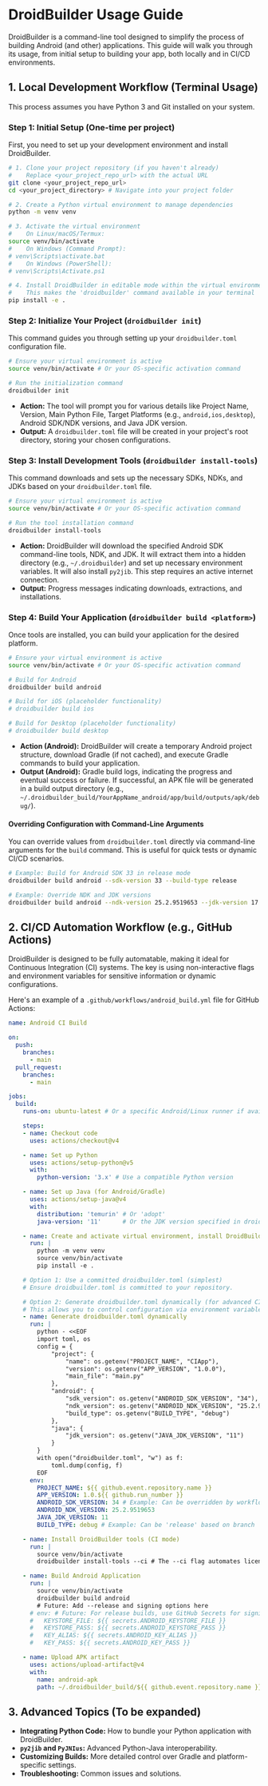 # DroidBuilder Usage Guide

DroidBuilder is a command-line tool designed to simplify the process of building Android (and other) applications. This guide will walk you through its usage, from initial setup to building your app, both locally and in CI/CD environments.

## 1. Local Development Workflow (Terminal Usage)

This process assumes you have Python 3 and Git installed on your system.

### Step 1: Initial Setup (One-time per project)

First, you need to set up your development environment and install DroidBuilder.

```bash
# 1. Clone your project repository (if you haven't already)
#    Replace <your_project_repo_url> with the actual URL
git clone <your_project_repo_url>
cd <your_project_directory> # Navigate into your project folder

# 2. Create a Python virtual environment to manage dependencies
python -m venv venv

# 3. Activate the virtual environment
#    On Linux/macOS/Termux:
source venv/bin/activate
#    On Windows (Command Prompt):
# venv\Scripts\activate.bat
#    On Windows (PowerShell):
# venv\Scripts\Activate.ps1

# 4. Install DroidBuilder in editable mode within the virtual environment
#    This makes the 'droidbuilder' command available in your terminal
pip install -e .
```

### Step 2: Initialize Your Project (`droidbuilder init`)

This command guides you through setting up your `droidbuilder.toml` configuration file.

```bash
# Ensure your virtual environment is active
source venv/bin/activate # Or your OS-specific activation command

# Run the initialization command
droidbuilder init
```
*   **Action:** The tool will prompt you for various details like Project Name, Version, Main Python File, Target Platforms (e.g., `android,ios,desktop`), Android SDK/NDK versions, and Java JDK version.
*   **Output:** A `droidbuilder.toml` file will be created in your project's root directory, storing your chosen configurations.

### Step 3: Install Development Tools (`droidbuilder install-tools`)

This command downloads and sets up the necessary SDKs, NDKs, and JDKs based on your `droidbuilder.toml` file.

```bash
# Ensure your virtual environment is active
source venv/bin/activate # Or your OS-specific activation command

# Run the tool installation command
droidbuilder install-tools
```
*   **Action:** DroidBuilder will download the specified Android SDK command-line tools, NDK, and JDK. It will extract them into a hidden directory (e.g., `~/.droidbuilder`) and set up necessary environment variables. It will also install `py2jib`. This step requires an active internet connection.
*   **Output:** Progress messages indicating downloads, extractions, and installations.

### Step 4: Build Your Application (`droidbuilder build <platform>`)

Once tools are installed, you can build your application for the desired platform.

```bash
# Ensure your virtual environment is active
source venv/bin/activate # Or your OS-specific activation command

# Build for Android
droidbuilder build android

# Build for iOS (placeholder functionality)
# droidbuilder build ios

# Build for Desktop (placeholder functionality)
# droidbuilder build desktop
```
*   **Action (Android):** DroidBuilder will create a temporary Android project structure, download Gradle (if not cached), and execute Gradle commands to build your application.
*   **Output (Android):** Gradle build logs, indicating the progress and eventual success or failure. If successful, an APK file will be generated in a build output directory (e.g., `~/.droidbuilder_build/YourAppName_android/app/build/outputs/apk/debug/`).

#### Overriding Configuration with Command-Line Arguments

You can override values from `droidbuilder.toml` directly via command-line arguments for the `build` command. This is useful for quick tests or dynamic CI/CD scenarios.

```bash
# Example: Build for Android SDK 33 in release mode
droidbuilder build android --sdk-version 33 --build-type release

# Example: Override NDK and JDK versions
droidbuilder build android --ndk-version 25.2.9519653 --jdk-version 17
```

## 2. CI/CD Automation Workflow (e.g., GitHub Actions)

DroidBuilder is designed to be fully automatable, making it ideal for Continuous Integration (CI) systems. The key is using non-interactive flags and environment variables for sensitive information or dynamic configurations.

Here's an example of a `.github/workflows/android_build.yml` file for GitHub Actions:

```yaml
name: Android CI Build

on:
  push:
    branches:
      - main
  pull_request:
    branches:
      - main

jobs:
  build:
    runs-on: ubuntu-latest # Or a specific Android/Linux runner if available

    steps:
    - name: Checkout code
      uses: actions/checkout@v4

    - name: Set up Python
      uses: actions/setup-python@v5
      with:
        python-version: '3.x' # Use a compatible Python version

    - name: Set up Java (for Android/Gradle)
      uses: actions/setup-java@v4
      with:
        distribution: 'temurin' # Or 'adopt'
        java-version: '11'      # Or the JDK version specified in droidbuilder.toml

    - name: Create and activate virtual environment, install DroidBuilder
      run: |
        python -m venv venv
        source venv/bin/activate
        pip install -e .

    # Option 1: Use a committed droidbuilder.toml (simplest)
    # Ensure droidbuilder.toml is committed to your repository.

    # Option 2: Generate droidbuilder.toml dynamically (for advanced CI)
    # This allows you to control configuration via environment variables or secrets.
    - name: Generate droidbuilder.toml dynamically
      run: |
        python - <<EOF
        import toml, os
        config = {
            "project": {
                "name": os.getenv("PROJECT_NAME", "CIApp"),
                "version": os.getenv("APP_VERSION", "1.0.0"),
                "main_file": "main.py"
            },
            "android": {
                "sdk_version": os.getenv("ANDROID_SDK_VERSION", "34"),
                "ndk_version": os.getenv("ANDROID_NDK_VERSION", "25.2.9519653"),
                "build_type": os.getenv("BUILD_TYPE", "debug")
            },
            "java": {
                "jdk_version": os.getenv("JAVA_JDK_VERSION", "11")
            }
        }
        with open("droidbuilder.toml", "w") as f:
            toml.dump(config, f)
        EOF
      env:
        PROJECT_NAME: ${{ github.event.repository.name }}
        APP_VERSION: 1.0.${{ github.run_number }}
        ANDROID_SDK_VERSION: 34 # Example: Can be overridden by workflow input
        ANDROID_NDK_VERSION: 25.2.9519653
        JAVA_JDK_VERSION: 11
        BUILD_TYPE: debug # Example: Can be 'release' based on branch

    - name: Install DroidBuilder tools (CI mode)
      run: |
        source venv/bin/activate
        droidbuilder install-tools --ci # The --ci flag automates license acceptance

    - name: Build Android Application
      run: |
        source venv/bin/activate
        droidbuilder build android
        # Future: Add --release and signing options here
      # env: # Future: For release builds, use GitHub Secrets for signing credentials
      #   KEYSTORE_FILE: ${{ secrets.ANDROID_KEYSTORE_FILE }}
      #   KEYSTORE_PASS: ${{ secrets.ANDROID_KEYSTORE_PASS }}
      #   KEY_ALIAS: ${{ secrets.ANDROID_KEY_ALIAS }}
      #   KEY_PASS: ${{ secrets.ANDROID_KEY_PASS }}

    - name: Upload APK artifact
      uses: actions/upload-artifact@v4
      with:
        name: android-apk
        path: ~/.droidbuilder_build/${{ github.event.repository.name }}_android/app/build/outputs/apk/debug/*.apk # Adjust path dynamically
```

## 3. Advanced Topics (To be expanded)

*   **Integrating Python Code:** How to bundle your Python application with DroidBuilder.
*   **`py2jib` and `PyJNIus`:** Advanced Python-Java interoperability.
*   **Customizing Builds:** More detailed control over Gradle and platform-specific settings.
*   **Troubleshooting:** Common issues and solutions.
